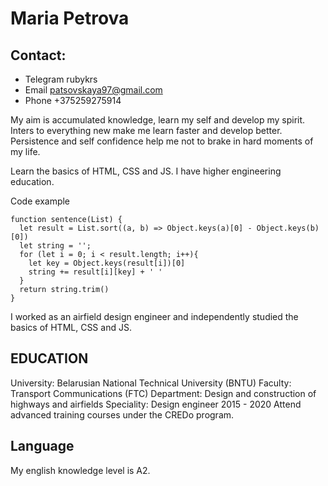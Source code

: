 # Maria Petrova

## Contact: 
* Telegram rubykrs
* Email patsovskaya97@gmail.com
* Phone +375259275914

My aim is accumulated knowledge, learn my self and develop my spirit. Inters to everything new make me learn faster and develop better. Persistence and self confidence help me not to brake in hard moments of my life.

Learn the basics of HTML, CSS and JS. I have higher engineering education.

Сode example
```
function sentence(List) {
  let result = List.sort((a, b) => Object.keys(a)[0] - Object.keys(b)[0])
  let string = '';
  for (let i = 0; i < result.length; i++){
    let key = Object.keys(result[i])[0]
    string += result[i][key] + ' '
  }
  return string.trim()
}
```

I worked as an airfield design engineer and independently studied the basics of HTML, CSS and JS.

## EDUCATION
University: Belarusian National Technical University (BNTU)
Faculty: Transport Communications (FTC)
Department: Design and construction of highways and airfields
Speciality: Design engineer
2015 - 2020
Attend advanced training courses under the CREDo program.

## Language
My english knowledge level is A2.

